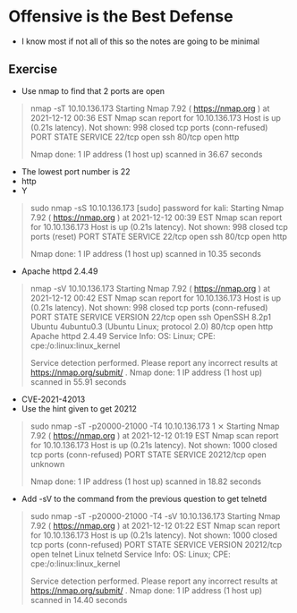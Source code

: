 # Offensive is the Best Defense

- I know most if not all of this so the notes are going to be minimal

## Exercise
- Use nmap to find that 2 ports are open
>nmap -sT 10.10.136.173
>Starting Nmap 7.92 ( https://nmap.org ) at 2021-12-12 00:36 EST
>Nmap scan report for 10.10.136.173
>Host is up (0.21s latency).
>Not shown: 998 closed tcp ports (conn-refused)
>PORT   STATE SERVICE
>22/tcp open  ssh
>80/tcp open  http
>
>Nmap done: 1 IP address (1 host up) scanned in 36.67 seconds
- The lowest port number is 22
- http
- Y
>sudo nmap -sS 10.10.136.173
>[sudo] password for kali: 
>Starting Nmap 7.92 ( https://nmap.org ) at 2021-12-12 00:39 EST
>Nmap scan report for 10.10.136.173
>Host is up (0.21s latency).
>Not shown: 998 closed tcp ports (reset)
>PORT   STATE SERVICE
>22/tcp open  ssh
>80/tcp open  http
>
>Nmap done: 1 IP address (1 host up) scanned in 10.35 seconds
- Apache httpd 2.4.49
>nmap -sV 10.10.136.173
>Starting Nmap 7.92 ( https://nmap.org ) at 2021-12-12 00:42 EST
>Nmap scan report for 10.10.136.173
>Host is up (0.21s latency).
>Not shown: 998 closed tcp ports (conn-refused)
>PORT   STATE SERVICE VERSION
>22/tcp open  ssh     OpenSSH 8.2p1 Ubuntu 4ubuntu0.3 (Ubuntu Linux; protocol 2.0)
>80/tcp open  http    Apache httpd 2.4.49
>Service Info: OS: Linux; CPE: cpe:/o:linux:linux_kernel
>
>Service detection performed. Please report any incorrect results at https://nmap.org/submit/ .
>Nmap done: 1 IP address (1 host up) scanned in 55.91 seconds
- CVE-2021-42013
- Use the hint given to get 20212
>sudo nmap -sT -p20000-21000 -T4 10.10.136.173                                                                                                                                                          1 ⨯
>Starting Nmap 7.92 ( https://nmap.org ) at 2021-12-12 01:19 EST
>Nmap scan report for 10.10.136.173
>Host is up (0.21s latency).
>Not shown: 1000 closed tcp ports (conn-refused)
>PORT      STATE SERVICE
>20212/tcp open  unknown
>
>Nmap done: 1 IP address (1 host up) scanned in 18.82 seconds
- Add -sV to the command from the previous question to get telnetd
>sudo nmap -sT -p20000-21000 -T4 -sV 10.10.136.173
>Starting Nmap 7.92 ( https://nmap.org ) at 2021-12-12 01:22 EST
>Nmap scan report for 10.10.136.173
>Host is up (0.21s latency).
>Not shown: 1000 closed tcp ports (conn-refused)
>PORT      STATE SERVICE VERSION
>20212/tcp open  telnet  Linux telnetd
>Service Info: OS: Linux; CPE: cpe:/o:linux:linux_kernel
>
>Service detection performed. Please report any incorrect results at https://nmap.org/submit/ .
>Nmap done: 1 IP address (1 host up) scanned in 14.40 seconds
